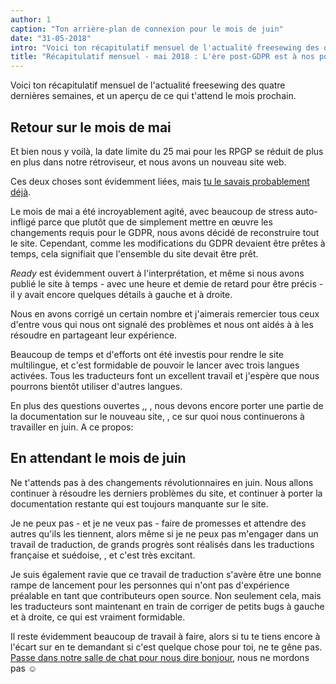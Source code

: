 ```yaml
---
author: 1
caption: "Ton arrière-plan de connexion pour le mois de juin"
date: "31-05-2018"
intro: "Voici ton récapitulatif mensuel de l'actualité freesewing des quatre dernières semaines, et un aperçu de ce qui t'attend le mois prochain."
title: "Récapitulatif mensuel - mai 2018 : L'ère post-GDPR est à nos portes"
---
```


Voici ton récapitulatif mensuel de l'actualité freesewing des quatre dernières semaines, et un aperçu de ce qui t'attend le mois prochain.

## Retour sur le mois de mai

Et bien nous y voilà, la date limite du 25 mai pour les RPGP se réduit de plus en plus dans notre rétroviseur, et nous avons un nouveau site web.

Ces deux choses sont évidemment liées, mais [tu le savais probablement déjà](/blog/gdpr-ready).

Le mois de mai a été incroyablement agité, avec beaucoup de stress auto-infligé parce que plutôt que de simplement mettre en œuvre les changements requis pour le GDPR, nous avons décidé de reconstruire tout le site. Cependant, comme les modifications du GDPR devaient être prêtes à temps, cela signifiait que l'ensemble du site devait être prêt.

*Ready* est évidemment ouvert à l'interprétation, et même si nous avons publié le site à temps - avec une heure et demie de retard pour être précis - il y avait encore quelques détails à gauche et à droite.

Nous en avons corrigé un certain nombre et j'aimerais remercier tous ceux d'entre vous qui nous ont signalé des problèmes et nous ont aidés à à les résoudre en partageant leur expérience.

Beaucoup de temps et d'efforts ont été investis pour rendre le site multilingue, et c'est formidable de pouvoir le lancer avec trois langues activées. Tous les traducteurs font un excellent travail et j'espère que nous pourrons bientôt utiliser d'autres langues.

En plus des questions ouvertes [,](https://github.com/freesewing/site/issues), , nous devons encore porter une partie de la documentation sur le nouveau site, , ce sur quoi nous continuerons à travailler en juin. A ce propos:

## En attendant le mois de juin

Ne t'attends pas à des changements révolutionnaires en juin. Nous allons continuer à résoudre les derniers problèmes du site, et continuer à porter la documentation restante qui est toujours manquante sur le site.

Je ne peux pas - et je ne veux pas - faire de promesses et attendre des autres qu'ils les tiennent, alors même si je ne peux pas m'engager dans un travail de traduction, de grands progrès sont réalisés dans les traductions française et suédoise, , et c'est très excitant.

Je suis également ravie que ce travail de traduction s'avère être une bonne rampe de lancement pour les personnes qui n'ont pas d'expérience préalable en tant que contributeurs open source. Non seulement cela, mais les traducteurs sont maintenant en train de corriger de petits bugs à gauche et à droite, ce qui est vraiment formidable.

Il reste évidemment beaucoup de travail à faire, alors si tu te tiens encore à l'écart sur en te demandant si c'est quelque chose pour toi, ne te gêne pas. [Passe dans notre salle de chat pour nous dire bonjour](https://discord.freesewing.org/), nous ne mordons pas ☺️

